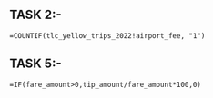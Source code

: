 

## TASK 2:- 

```
=COUNTIF(tlc_yellow_trips_2022!airport_fee, "1")
```

## TASK 5:-

```
=IF(fare_amount>0,tip_amount/fare_amount*100,0)
```

